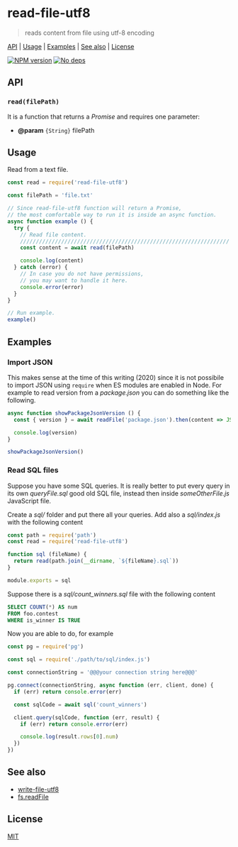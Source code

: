 # read-file-utf8

> reads content from file using utf-8 encoding

[API](#api) |
[Usage](#usage) |
[Examples](#examples) |
[See also](#see-also) |
[License](#license)

[![NPM version](https://badge.fury.io/js/read-file-utf8.svg)](http://badge.fury.io/js/read-file-utf8)
[![No deps](https://img.shields.io/badge/dependencies-none-green.svg)](https://github.com/fibo/read-file-utf8)

## API

### `read(filePath)`

It is a function that returns a *Promise* and requires one parameter:

* **@param** `{String}` filePath

## Usage

Read from a text file.

```javascript
const read = require('read-file-utf8')

const filePath = 'file.txt'

// Since read-file-utf8 function will return a Promise,
// the most comfortable way to run it is inside an async function.
async function example () {
  try {
    // Read file content.
    //////////////////////////////////////////////////////////////////
    const content = await read(filePath)

    console.log(content)
  } catch (error) {
    // In case you do not have permissions,
    // you may want to handle it here.
    console.error(error)
  }
}

// Run example.
example()
```

## Examples

### Import JSON

This makes sense at the time of this writing (2020) since it is not possibile to import JSON using `require` when ES modules are enabled in Node.
For example to read version from a *package.json* you can do something like the following.

```javascript
async function showPackageJsonVersion () {
  const { version } = await readFile('package.json').then(content => JSON.parse(content))

  console.log(version)
}

showPackageJsonVersion()
```

### Read SQL files

Suppose you have some SQL queries. It is really better to put every query
in its own *queryFile.sql* good old SQL file, instead then inside *someOtherFile.js* JavaScript file.

Create a *sql/* folder and put there all your queries.
Add also a *sql/index.js* with the following content

```javascript
const path = require('path')
const read = require('read-file-utf8')

function sql (fileName) {
  return read(path.join(__dirname, `${fileName}.sql`))
}

module.exports = sql
```

Suppose there is a *sql/count_winners.sql* file with the following content

```sql
SELECT COUNT(*) AS num
FROM foo.contest
WHERE is_winner IS TRUE
```

Now you are able to do, for example

```javascript
const pg = require('pg')

const sql = require('./path/to/sql/index.js')

const connectionString = '@@@your connection string here@@@'

pg.connect(connectionString, async function (err, client, done) {
  if (err) return console.error(err)

  const sqlCode = await sql('count_winners')

  client.query(sqlCode, function (err, result) {
    if (err) return console.error(err)

    console.log(result.rows[0].num)
  })
})
```

## See also

* [write-file-utf8](http://g14n.info/write-file-utf8)
* [fs.readFile][readFile]

## License

[MIT](http://g14n.info/mit-license/)

[readFile]: https://nodejs.org/api/fs.html#fs_fs_readfile_file_options_callback
